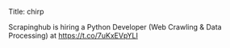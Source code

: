 Title: chirp

Scrapinghub is hiring a  Python Developer (Web Crawling &amp; Data Processing) at <a href="https://t.co/7uKxEVpYLI">https://t.co/7uKxEVpYLI</a>
